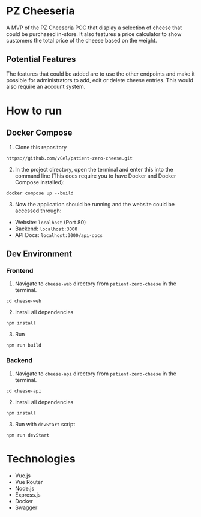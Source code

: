 # PZ Cheeseria
A MVP of the PZ Cheeseria POC that display a selection of cheese that could be purchased in-store. It also features a price calculator to show customers the total price of the cheese based on the weight.

## Potential Features
The features that could be added are to use the other endpoints and make it possible for administrators to add, edit or delete cheese entries. This would also require an account system.

# How to run
## Docker Compose
1. Clone this repository
```
https://github.com/vCel/patient-zero-cheese.git
```
2. In the project directory, open the terminal and enter this into the command line (This does require you to have Docker and Docker Compose installed):
```
docker compose up --build
```
3. Now the application should be running and the website could be accessed through:
- Website: `localhost` (Port 80)
- Backend: `localhost:3000`
- API Docs: `localhost:3000/api-docs`


## Dev Environment
### Frontend
1. Navigate to `cheese-web` directory from `patient-zero-cheese` in the terminal.
```
cd cheese-web
```
2. Install all dependencies
```
npm install
```
3. Run
```
npm run build
```
### Backend
1. Navigate to `cheese-api` directory from `patient-zero-cheese` in the terminal.
```
cd cheese-api
```
2. Install all dependencies
```
npm install
```
3. Run with `devStart` script
```
npm run devStart
```

# Technologies
- Vue.js
- Vue Router
- Node.js
- Express.js
- Docker
- Swagger

